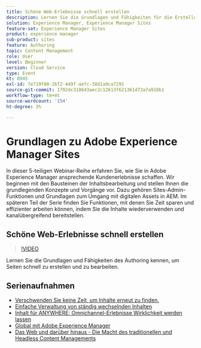 ```yaml
---
title: Schöne Web-Erlebnisse schnell erstellen
description: Lernen Sie die Grundlagen und Fähigkeiten für die Erstellung und Bearbeitung von Seiten kennen
solution: Experience Manager, Experience Manager Sites
feature-set: Experience Manager Sites
product: experience manager
sub-product: sites
feature: Authoring
topic: Content Management
role: User
level: Beginner
version: Cloud Service
type: Event
kt: 8945
exl-id: 7e719f00-26f2-449f-aefc-38d1a9ca7291
source-git-commit: 1792dc318643aec2c12613f621361d72a7a918b1
workflow-type: tm+mt
source-wordcount: '154'
ht-degree: 3%

---
```


# Grundlagen zu Adobe Experience Manager Sites

In dieser 5-teiligen Webinar-Reihe erfahren Sie, wie Sie in Adobe Experience Manager ansprechende Kundenerlebnisse schaffen. Wir beginnen mit den Bausteinen der Inhaltsbearbeitung und stellen Ihnen die grundlegenden Konzepte und Vorgänge vor. Dazu gehören Sites-Admin-Funktionen und Grundlagen zum Umgang mit digitalen Assets in AEM. Im späteren Teil der Serie finden Sie Funktionen, mit denen Sie Zeit sparen und effizienter arbeiten können, indem Sie die Inhalte wiederverwenden und kanalübergreifend bereitstellen.

## Schöne Web-Erlebnisse schnell erstellen

>[!VIDEO](https://video.tv.adobe.com/v/337014/?quality=12&learn=on&hidetitle=true)

Lernen Sie die Grundlagen und Fähigkeiten des Authoring kennen, um Seiten schnell zu erstellen und zu bearbeiten.

## Serienaufnahmen

* [Verschwenden Sie keine Zeit, um Inhalte erneut zu finden.](media-library-administration.md)
* [Einfache Verwaltung von ständig wechselnden Inhalten](collaboration-tools.md)
* [Inhalt für ANYWHERE: Omnichannel-Erlebnisse Wirklichkeit werden lassen](omnichannel-experiences.md)
* [Global mit Adobe Experience Manager](multi-site-management-web-translation.md)
* [Das Web und darüber hinaus - Die Macht des traditionellen und Headless Content Managements](traditional-headless-content-management.md)
